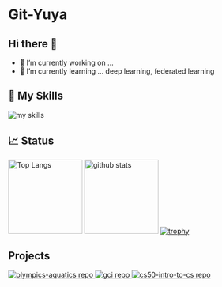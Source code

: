 # Git-Yuya

## Hi there 👋
- 🔭 I’m currently working on ...
- 🌱 I’m currently learning ... deep learning, federated learning

## 🌱 My Skills
<img alt="my skills" src="https://skillicons.dev/icons?theme=dark&perline=12&i=py,pytorch,tensorflow,django,flask,matlab,sqlite,postgres,qt,c,cpp,js,html,css,bootstrap,visualstudio,vscode,atom,latex,md,linux,docker,git,github"/>

## 📈 Status
<p align="left"> 
    <img src="https://github-readme-stats.vercel.app/api/top-langs/?username=Git-Yuya&layout=compact&theme=ambient_gradient&bg_color=30,e96443,904e95&show_icons=true" alt="Top Langs" height="150px" />
    <img src="https://github-readme-stats.vercel.app/api?username=Git-Yuya&theme=ambient_gradient&bg_color=30,e96443,904e95" alt="github stats" height="150px" />
    <a href="https://github.com/Git-Yuya/">
        <img src="https://github-profile-trophy.vercel.app/?username=Git-Yuya&theme=flat&margin-w=5" alt="trophy" />
    </a>
</p>

## Projects
<p align="left">
    <a href="https://github.com/Git-Yuya/olympics-aquatics">
        <img src="https://github-readme-stats.vercel.app/api/pin/?username=Git-Yuya&repo=olympics-aquatics&theme=ambient_gradient&bg_color=30,e96443,904e95" alt="olympics-aquatics repo" />
    </a>
    <a href="https://github.com/Git-Yuya/gci">
        <img src="https://github-readme-stats.vercel.app/api/pin/?username=Git-Yuya&repo=gci&theme=ambient_gradient&bg_color=30,e96443,904e95" alt="gci repo" />
    </a>
    <a href="https://github.com/Git-Yuya/cs50-intro-to-cs">
        <img src="https://github-readme-stats.vercel.app/api/pin/?username=Git-Yuya&repo=cs50-intro-to-cs&theme=ambient_gradient&bg_color=30,e96443,904e95" alt="cs50-intro-to-cs repo" />
    </a>
</p>

